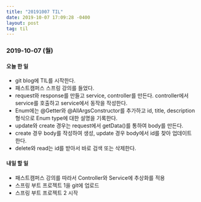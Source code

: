 ```yaml
---
title: "20191007 TIL"
date: 2019-10-07 17:09:28 -0400
layout: post
tag: til
---
```


### 2019-10-07 (월)
#### 오늘 한 일
- git blog에 TIL를 시작한다.
- 패스트캠퍼스 스프링 강의를 들었다.
- request와 response를 만들고 service, controller를 만든다. controller에서 service를 호출하고 service에서 동작을 작성한다.
- Enum에는 @Getter와 @AllArgsConstructor를 추가하고 id, title, description 형식으로 Enum type에 대한 설명을 기록한다.
- update와 create 경우는 request에서 getData()를 통하여 body를 만든다.
- create 경우 body를 작성하여 생성, update 경우 body에서 id를 찾아 업데이트 한다.
- delete와 read는 id를 받아서 바로 검색 또는 삭제한다.


#### 내일 할 일
- 패스트캠퍼스 강의를 따라서 Controller와 Service에 추상화를 적용
- 스프링 부트 프로젝트 1을 git에 업로드
- 스프링 부트 프로젝트 2 시작